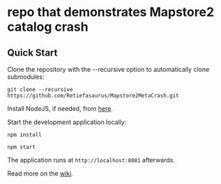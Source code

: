 repo that demonstrates Mapstore2 catalog crash
==========

Quick Start
------------

Clone the repository with the --recursive option to automatically clone submodules:

`git clone --recursive https://github.com/Retiefasaurus/Mapstore2MetaCrash.git`

Install NodeJS, if needed, from [here](https://nodejs.org/en/blog/release/v0.12.7/).

Start the development application locally:

`npm install`

`npm start`

The application runs at `http://localhost:8081` afterwards.

Read more on the [wiki](https://github.com/Retiefasaurus/Mapstore2MetaCrash.git/wiki).
